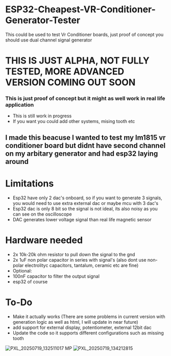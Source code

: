 # ESP32-Cheapest-VR-Conditioner-Generator-Tester
This could be used to test Vr Conditioner boards, just proof of concept you should use dual channel signal generator
# THIS IS JUST ALPHA, NOT FULLY TESTED, MORE ADVANCED VERSION COMING OUT SOON #

### This is just proof of concept but it might as well work in real life application ###
* This is still work in progress
* If you want you could add other systems, mising tooth etc

## I made this beacuse I wanted to test my lm1815 vr conditioner board but didnt have second channel on my arbitary generator and had esp32 laying around ##

# Limitations #
* Esp32 have only 2 dac's onboard, so if you want to generate 3 signals, you would need to use extra external dac or maybe mcu with 3 dac's
* Esp32 dac is only 8 bit so the signal is not ideal, its also noisy as you can see on the oscilloscope
* DAC generates lower voltage signal than real life magnetic sensor

# Hardware needed #
* 2x 10k-20k ohm resistor to pull down the signal to the gnd
* 2x 1uF non polar capacitor in series with signal's (also dont use non-polar electrolityc capacitors, tantalum, ceramic etc are fine)
* Optional:
* 100nF capacitor to filter the output signal
* esp32 of course

# To-Do #
* Make it actually works (There are some problems in current version with generation logic as well as html, I will update in near future)
* add support for external display, potentiometer, external 12bit dac
* Update the code so it supports different configurations such as missing tooth


![PXL_20250719_132511017 MP](https://github.com/user-attachments/assets/f91de46a-dcb9-4d25-bd55-f2e416bbf5d9)
![PXL_20250719_134212815](https://github.com/user-attachments/assets/58cf1886-b254-4d35-b99b-ac9b72b0e23f)
